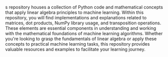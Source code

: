 s repository houses a collection of Python code and mathematical concepts that apply linear algebra principles to machine learning. Within this repository, you will find implementations and explanations related to matrices, dot products, NumPy library usage, and transposition operations. These elements are essential components in understanding and working with the mathematical foundations of machine learning algorithms. Whether you're looking to grasp the fundamentals of linear algebra or apply these concepts to practical machine learning tasks, this repository provides valuable resources and examples to facilitate your learning journey.
